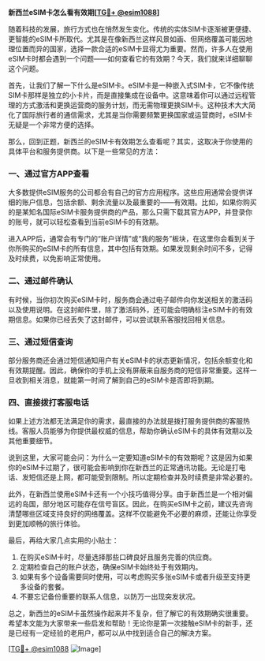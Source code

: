 **新西兰eSIM卡怎么看有效期[[TG💪+ @esim1088](https://t.me/s/esim1088)]**

随着科技的发展，旅行方式也在悄然发生变化。传统的实体SIM卡逐渐被更便捷、更智能的eSIM卡所取代。尤其是在像新西兰这样风景如画、但网络覆盖可能因地理位置而异的国家，选择一款合适的eSIM卡显得尤为重要。然而，许多人在使用eSIM卡时都会遇到一个问题——如何查看它的有效期？今天，我们就来详细聊聊这个问题。

首先，让我们了解一下什么是eSIM卡。eSIM卡是一种嵌入式SIM卡，它不像传统SIM卡那样是独立的小卡片，而是直接集成在设备中。这意味着你可以通过远程管理的方式激活和更换运营商的服务计划，而无需物理更换SIM卡。这种技术大大简化了国际旅行者的通信需求，尤其是当你需要频繁更换国家或运营商时，eSIM卡无疑是一个非常方便的选择。

那么，回到正题，新西兰的eSIM卡有效期怎么查看呢？其实，这取决于你使用的具体平台和服务提供商。以下是一些常见的方法：

### 一、通过官方APP查看

大多数提供eSIM服务的公司都会有自己的官方应用程序。这些应用通常会提供详细的账户信息，包括余额、剩余流量以及最重要的——有效期。比如，如果你购买的是某知名国际eSIM卡服务提供商的产品，那么只需下载其官方APP，并登录你的账号，就可以轻松查看到当前eSIM卡的有效期。

进入APP后，通常会有专门的“账户详情”或“我的服务”板块，在这里你会看到关于你所购买的eSIM卡的所有信息，其中包括有效期。如果发现剩余时间不多，记得及时续费，以免影响正常使用。

### 二、通过邮件确认

有时候，当你初次购买eSIM卡时，服务商会通过电子邮件向你发送相关的激活码以及使用说明。在这封邮件里，除了激活码外，还可能会明确标注eSIM卡的有效期信息。如果你已经丢失了这封邮件，可以尝试联系客服找回相关信息。

### 三、通过短信查询

部分服务商还会通过短信通知用户有关eSIM卡的状态更新情况，包括余额变化和有效期提醒。因此，确保你的手机上没有屏蔽来自服务商的短信非常重要。这样一旦收到相关消息，就能第一时间了解到自己的eSIM卡是否即将到期。

### 四、直接拨打客服电话

如果上述方法都无法满足你的需求，最直接的办法就是拨打服务提供商的客服热线。客服人员能够为你提供最权威的信息，帮助你确认eSIM卡的具体有效期以及其他重要细节。

说到这里，大家可能会问：为什么一定要知道eSIM卡的有效期呢？这是因为如果你的eSIM卡过期了，很可能会影响到你在新西兰的正常通讯功能。无论是打电话、发短信还是上网，都可能受到限制。所以定期检查并及时续费是非常必要的。

此外，在新西兰使用eSIM卡还有一个小技巧值得分享。由于新西兰是一个相对偏远的岛国，部分地区可能存在信号盲区。因此，在购买eSIM卡之前，建议先咨询清楚哪些区域支持良好的网络覆盖。这样不仅能避免不必要的麻烦，还能让你享受到更加顺畅的旅行体验。

最后，再给大家几点实用的小贴士：
1. 在购买eSIM卡时，尽量选择那些口碑良好且服务完善的供应商。
2. 定期检查自己的账户状态，确保eSIM卡始终处于有效期内。
3. 如果有多个设备需要同时使用，可以考虑购买多张eSIM卡或者升级至支持更多设备的套餐。
4. 不要忘记备份重要的联系人信息，以防万一出现突发状况。

总之，新西兰的eSIM卡虽然操作起来并不复杂，但了解它的有效期确实很重要。希望本文能为大家带来一些启发和帮助！无论你是第一次接触eSIM卡的新手，还是已经有一定经验的老用户，都可以从中找到适合自己的解决方案。

[[TG💪+ @esim1088](https://t.me/s/esim1088) ![Image](https://i.postimg.cc/4NQfJmqS/Snipaste-2025-05-13-00-14-12.png)]